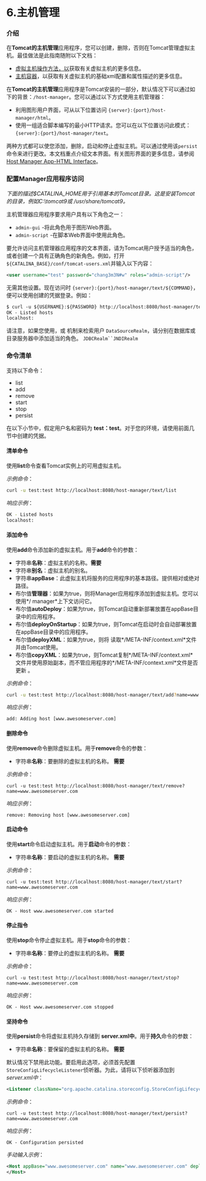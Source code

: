 # 6.主机管理

### 介绍

在**Tomcat的主机管理**应用程序，您可以创建，删除，否则在Tomcat管理虚拟主机。最佳做法是此指南随附以下文档：

- [虚拟主机操作方法，以](virtual-hosting-howto.md)获取有关虚拟主机的更多信息。
- [主机容器](http://tomcat.apache.org/tomcat-9.0-doc/config/host.html)，以获取有关虚拟主机的基础xml配置和属性描述的更多信息。

在**Tomcat的主机管理**应用程序是Tomcat安装的一部分，默认情况下可以通过如下的背景：`/host-manager`。您可以通过以下方式使用主机管理器：

- 利用图形用户界面，可从以下位置访问 `{server}:{port}/host-manager/html`。
- 使用一组适合脚本编写的最小HTTP请求。您可以在以下位置访问此模式： `{server}:{port}/host-manager/text`。

两种方式都可以使您添加，删除，启动和停止虚拟主机。可以通过使用该`persist`命令来进行更改。本文档重点介绍文本界面。有关图形界面的更多信息，请参阅 [Host Manager App-HTML Interface](http://tomcat.apache.org/tomcat-9.0-doc/html-host-manager-howto.html)。

### 配置Manager应用程序访问

*下面的描述$CATALINA_HOME用于引用基本的Tomcat目录。这是安装Tomcat的目录，例如C:\tomcat9或 /usr/share/tomcat9。*

主机管理器应用程序要求用户具有以下角色之一：

- `admin-gui` -将此角色用于图形Web界面。
- `admin-script` -在脚本Web界面中使用此角色。

要允许访问主机管理器应用程序的文本界面，请为Tomcat用户授予适当的角色，或者创建一个具有正确角色的新角色。例如，打开 `${CATALINA_BASE}/conf/tomcat-users.xml`并输入以下内容：

```xml
<user username="test" password="chang3m3N#w" roles="admin-script"/>
```

无需其他设置。现在访问时 `{server}:{port}/host-manager/text/${COMMAND}`，便可以使用创建的凭据登录。例如：

```xml
$ curl -u ${USERNAME}:${PASSWORD} http://localhost:8080/host-manager/text/list
OK - Listed hosts
localhost:
```



请注意，如果您使用，或 机制来检索用户 `DataSourceRealm`，请分别在数据库或目录服务器中添加适当的角色。 `JDBCRealm``JNDIRealm`

### 命令清单

支持以下命令：

- list
- add
- remove
- start
- stop
- persist

在以下小节中，假定用户名和密码为 **test：test**。对于您的环境，请使用前面几节中创建的凭据。

#### 清单命令

使用**list**命令查看Tomcat实例上的可用虚拟主机。

*示例命令*：

```bash
curl -u test:test http://localhost:8080/host-manager/text/list
```

*响应示例*：

```bash
OK - Listed hosts
localhost:
```

#### 添加命令

使用**add**命令添加新的虚拟主机。用于**add**命令的参数：

- 字符串**名称**：虚拟主机的名称。**需要**
- 字符串**别名**：虚拟主机的别名。
- 字符串**appBase**：此虚拟主机将服务的应用程序的基本路径。提供相对或绝对路径。
- 布尔值**管理器**：如果为true，则将Manager应用程序添加到虚拟主机。您可以使用*/ manager*上下文访问它。
- 布尔值**autoDeploy**：如果为true，则Tomcat自动重新部署放置在appBase目录中的应用程序。
- 布尔值**deployOnStartup**：如果为true，则Tomcat在启动时会自动部署放置在appBase目录中的应用程序。
- 布尔值**deployXML**：如果为true，则将 读取*/META-INF/context.xml*文件并由Tomcat使用。
- 布尔值**copyXML**：如果为true，则Tomcat复制*/META-INF/context.xml* 文件并使用原始副本，而不管应用程序的*/META-INF/context.xml*文件是否更新 。

*示例命令*：

```bash
curl -u test:test http://localhost:8080/host-manager/text/add?name=www.awesomeserver.com&aliases=awesomeserver.com&appBase/mnt/appDir&deployOnStartup=true
```

*响应示例*：

```bash&#39;
add: Adding host [www.awesomeserver.com]
```

#### 删除命令

使用**remove**命令删除虚拟主机。用于**remove**命令的参数：

- 字符串**名称**：要删除的虚拟主机的名称。 **需要**

*示例命令*：

```
curl -u test:test http://localhost:8080/host-manager/text/remove?name=www.awesomeserver.com
```

*响应示例*：

```
remove: Removing host [www.awesomeserver.com]
```

#### 启动命令

使用**start**命令启动虚拟主机。用于**启动**命令的参数：

- 字符串**名称**：要启动的虚拟主机的名称。 **需要**

*示例命令*：

```
curl -u test:test http://localhost:8080/host-manager/text/start?name=www.awesomeserver.com
```

*响应示例*：

```
OK - Host www.awesomeserver.com started
```

#### 停止指令

使用**stop**命令停止虚拟主机。用于**stop**命令的参数：

- 字符串**名称**：要停止的虚拟主机的名称。 **需要**

*示例命令*：

```
curl -u test:test http://localhost:8080/host-manager/text/stop?name=www.awesomeserver.com
```

*响应示例*：

```
OK - Host www.awesomeserver.com stopped
```

#### 坚持命令

使用**persist**命令将虚拟主机持久存储到 **server.xml中**。用于**持久**命令的参数：

- 字符串**名称**：要保留的虚拟主机的名称。 **需要**

默认情况下禁用此功能。要启用此选项，必须首先配置`StoreConfigLifecycleListener`侦听器。为此，请将以下侦听器添加到*server.xml中*：

```xml
<Listener className="org.apache.catalina.storeconfig.StoreConfigLifecycleListener"/>
```

*示例命令*：

```
curl -u test:test http://localhost:8080/host-manager/text/persist?name=www.awesomeserver.com
```

*响应示例*：

```
OK - Configuration persisted
```

*手动输入示例*：

```xml
<Host appBase="www.awesomeserver.com" name="www.awesomeserver.com" deployXML="false" unpackWARs="false">
</Host>
```